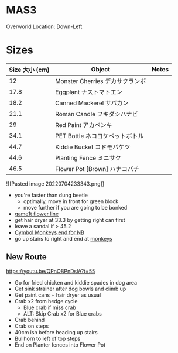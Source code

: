 # MAS3

Overworld Location: Down-Left
# Sizes
| Size 大小 (cm) | Object                          | Notes |
| -------------- | ------------------------------- | ----- |
| 12             | Monster Cherries デカサクランボ |       |
| 17.8           | Eggplant ナストマトエン         |       |
| 18.2           | Canned Mackerel サバカン        |       |
| 21.1           | Roman Candle フキダシハナビ     |       |
| 29             | Red Paint アカペンキ            |       |
| 34.1           | PET Bottle ネコヨケペットボトル |       |
| 44.7           | Kiddie Bucket コドモバケツ      |       |
| 44.6           | Planting Fence ミニサク         |       |
| 46.5           | Flower Pot \[Brown\] ハナコバチ |       |


![[Pasted image 20220704233343.png]]

- you're faster than dung beetle
	- optimally, move in front for green block
	- move further if you are going to be bonked
- [game1t flower line](https://clips.twitch.tv/NimbleSecretiveSandwichPastaThat-vSvyeK4EMxvEtNVA)
- get hair dryer at 33.3 by getting right can first
- leave a sandal if > 45.2
- [Cymbol Monkeys end for NB](https://www.speedrun.com/katamarireroll/run/z5vgqn5m)
- go up stairs to right and end at [monkeys](https://www.twitch.tv/videos/1305560835?t=00h01m15s)

New Route
---

https://youtu.be/QPnOBPnDslA?t=55
- Go for fried chicken and kiddie spades in dog area
- Get sink strainer after dog bowls and climb up
- Get paint cans + hair dryer as usual
- Crab x2 from hedge cycle
	- Blue crab if miss crab
	- ALT: Skip Crab x2 for Blue crabs
- Crab behind 
- Crab on steps
- 40cm ish before heading up stairs
- Bullhorn to left of top steps
- End on Planter fences into Flower Pot
